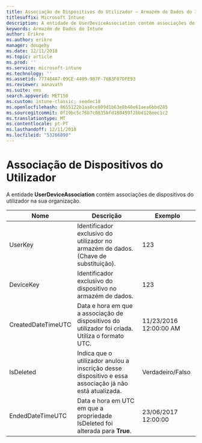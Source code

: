 ```yaml
---
title: Associação de Dispositivos do Utilizador – Armazém de Dados do Intune
titlesuffix: Microsoft Intune
description: A entidade de UserDeviceAssociation contém associações de dispositivo do utilizador na sua organização.
keywords: Armazém de Dados do Intune
author: Erikre
ms.author: erikre
manager: dougeby
ms.date: 12/11/2018
ms.topic: article
ms.prod: ''
ms.service: microsoft-intune
ms.technology: ''
ms.assetid: 777484A7-09CE-4409-987F-76B3F87DFE93
ms.reviewer: aanavath
ms.suite: ems
search.appverid: MET150
ms.custom: intune-classic; seodec18
ms.openlocfilehash: 8655122b1aa0ce809d1b63e8b40e61aea6bbd285
ms.sourcegitcommit: 0f19bc5c76b7c0835bfd180459f2bbd128eec1c2
ms.translationtype: MT
ms.contentlocale: pt-PT
ms.lasthandoff: 12/11/2018
ms.locfileid: "53266890"
---
```

# <a name="user-device-association"></a>Associação de Dispositivos do Utilizador

A entidade **UserDeviceAssociation** contém associações de dispositivos do utilizador na sua organização.


|        Nome        |                                           Descrição                                            |        Exemplo         |
|--------------------|--------------------------------------------------------------------------------------------------|------------------------|
|      UserKey       |              Identificador exclusivo do utilizador no armazém de dados. (Chave de substituição).               |          123           |
|     DeviceKey      |                      Identificador exclusivo do dispositivo no armazém de dados.                      |          123           |
| CreatedDateTimeUTC |           Data e hora em que a associação de dispositivos do utilizador foi criada. Utiliza o formato UTC.           | 11/23/2016 12:00:00 AM |
|     IsDeleted      | Indica que o utilizador anulou a inscrição desse dispositivo e essa associação já não está atualizada. |       Verdadeiro/Falso       |
|  EndedDateTimeUTC  |              Data e hora em UTC em que a propriedade IsDeleted foi alterada para <strong>True</strong>.               | 23/06/2017 12:00:00 |

